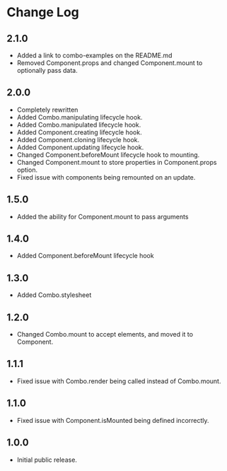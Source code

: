 # Change Log

## 2.1.0

* Added a link to combo-examples on the README.md 
* Removed Component.props and changed Component.mount to optionally pass data.

## 2.0.0

* Completely rewritten
* Added Combo.manipulating lifecycle hook.
* Added Combo.manipulated lifecycle hook.
* Added Component.creating lifecycle hook.
* Added Component.cloning lifecycle hook.
* Added Component.updating lifecycle hook.
* Changed Component.beforeMount lifecycle hook to mounting.
* Changed Component.mount to store properties in Component.props option.
* Fixed issue with components being remounted on an update.

## 1.5.0

* Added the ability for Component.mount to pass arguments

## 1.4.0

* Added Component.beforeMount lifecycle hook

## 1.3.0

* Added Combo.stylesheet

## 1.2.0

* Changed Combo.mount to accept elements, and moved it to Component.

## 1.1.1

* Fixed issue with Combo.render being called instead of Combo.mount.

## 1.1.0

* Fixed issue with Component.isMounted being defined incorrectly.

## 1.0.0

* Initial public release.

